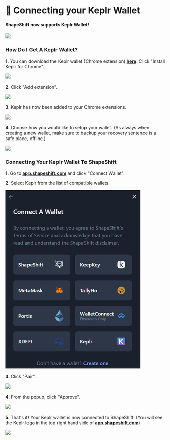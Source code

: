 # 🎡 Connecting your Keplr Wallet

#### ShapeShift now supports Keplr Wallet!

![](<../../../.gitbook/assets/image (73).png>)

### How Do I Get A Keplr Wallet?

**1.** You can download the Keplr wallet (Chrome extension) [**here**](https://www.keplr.app/). Click "Install Keplr for Chrome".

![](<../../../.gitbook/assets/image (207).png>)

**2.** Click "Add extension".

![](<../../../.gitbook/assets/image (166).png>)

**3.** Keplr has now been added to your Chrome extensions.

![](<../../../.gitbook/assets/image (90).png>)

**4.** Choose how you would like to setup your wallet. (As always when creating a new wallet, make sure to backup your recovery sentence is a safe place, offline.)

![](<../../../.gitbook/assets/image (188).png>)

### Connecting Your Keplr Wallet To ShapeShift

**1.** Go to [**app.shapeshift.com**](https://app.shapeshift.com/#/dashboard) and click "Connect Wallet".

**2.** Select Keplr from the list of compatible wallets.

![](<../../../.gitbook/assets/image (42).png>)

**3.** Click "Pair".

![](<../../../.gitbook/assets/image (189).png>)

**4.** From the popup, click "Approve".

![](<../../../.gitbook/assets/image (171).png>)

**5.** That's it! Your Keplr wallet is now connected to ShapeShift! (You will see the Keplr logo in the top right hand side of [**app.shapeshift.com**](https://app.shapeshift.com/#/dashboard))

![](<../../../.gitbook/assets/image (101).png>)
